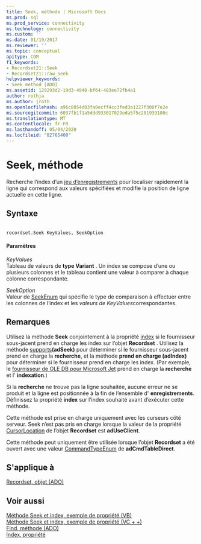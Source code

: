 ```yaml
---
title: Seek, méthode | Microsoft Docs
ms.prod: sql
ms.prod_service: connectivity
ms.technology: connectivity
ms.custom: ''
ms.date: 01/19/2017
ms.reviewer: ''
ms.topic: conceptual
apitype: COM
f1_keywords:
- Recordset21::Seek
- Recordset21::raw_Seek
helpviewer_keywords:
- Seek method [ADO]
ms.assetid: 129293d2-19d3-4940-bf64-483ee72fb4a1
author: rothja
ms.author: jroth
ms.openlocfilehash: a96c8054d83fa0ecff4cc3fed3a1227f300f7e2e
ms.sourcegitcommit: 6037fb1f1a5ddd933017029eda5f5c281939100c
ms.translationtype: MT
ms.contentlocale: fr-FR
ms.lasthandoff: 05/04/2020
ms.locfileid: "82765400"
---
```

# <a name="seek-method"></a>Seek, méthode
Recherche l’index d’un [jeu d’enregistrements](../../../ado/reference/ado-api/recordset-object-ado.md) pour localiser rapidement la ligne qui correspond aux valeurs spécifiées et modifie la position de ligne actuelle en cette ligne.  
  
## <a name="syntax"></a>Syntaxe  
  
```  
  
recordset.Seek KeyValues, SeekOption  
```  
  
#### <a name="parameters"></a>Paramètres  
 *KeyValues*  
 Tableau de valeurs de **type Variant** . Un index se compose d’une ou plusieurs colonnes et le tableau contient une valeur à comparer à chaque colonne correspondante.  
  
 *SeekOption*  
 Valeur de [SeekEnum](../../../ado/reference/ado-api/seekenum.md) qui spécifie le type de comparaison à effectuer entre les colonnes de l’index et les *valeurs de KeyValues*correspondantes.  
  
## <a name="remarks"></a>Remarques  
 Utilisez la méthode **Seek** conjointement à la propriété [index](../../../ado/reference/ado-api/index-property.md) si le fournisseur sous-jacent prend en charge les index sur l’objet **Recordset** . Utilisez la méthode [supports](../../../ado/reference/ado-api/supports-method.md)**(adSeek)** pour déterminer si le fournisseur sous-jacent prend en charge la **recherche**, et la méthode **prend en charge (adIndex)** pour déterminer si le fournisseur prend en charge les index. (Par exemple, le [fournisseur de OLE DB pour Microsoft Jet](../../../ado/guide/appendixes/microsoft-ole-db-provider-for-microsoft-jet.md) prend en charge la **recherche** et l' **indexation**.)  
  
 Si la **recherche** ne trouve pas la ligne souhaitée, aucune erreur ne se produit et la ligne est positionnée à la fin de l’ensemble d' **enregistrements**. Définissez la propriété **index** sur l’index souhaité avant d’exécuter cette méthode.  
  
 Cette méthode est prise en charge uniquement avec les curseurs côté serveur. Seek n’est pas pris en charge lorsque la valeur de la propriété [CursorLocation](../../../ado/reference/ado-api/cursorlocation-property-ado.md) de l’objet **Recordset** est **adUseClient**.  
  
 Cette méthode peut uniquement être utilisée lorsque l’objet **Recordset** a été ouvert avec une valeur [CommandTypeEnum](../../../ado/reference/ado-api/commandtypeenum.md) de **adCmdTableDirect**.  
  
## <a name="applies-to"></a>S'applique à  
 [Recordset, objet (ADO)](../../../ado/reference/ado-api/recordset-object-ado.md)  
  
## <a name="see-also"></a>Voir aussi  
 [Méthode Seek et index, exemple de propriété (VB)](../../../ado/reference/ado-api/seek-method-and-index-property-example-vb.md)   
 [Méthode Seek et index, exemple de propriété (VC + +)](../../../ado/reference/ado-api/seek-method-and-index-property-example-vc.md)   
 [Find, méthode (ADO)](../../../ado/reference/ado-api/find-method-ado.md)   
 [Index, propriété](../../../ado/reference/ado-api/index-property.md)
